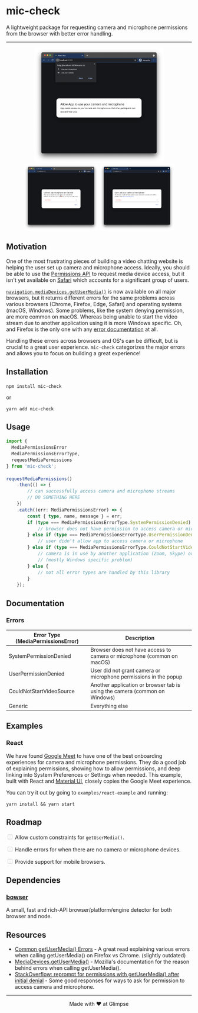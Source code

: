 # mic-check

A lightweight package for requesting camera and microphone permissions from the browser with better error handling.

---

<div align="center">
<img src="./images/RequestPermissionScreen.png" width="70%" />
<img src="./images/UserPermissionDeniedScreen.png" width="40%" />
<img src="./images/SystemPermissionDeniedScreen.png" width="40%" />
</div>

## Motivation

One of the most frustrating pieces of building a video chatting website is helping the user set up camera and microphone access. Ideally, you should be able to use the [Permissions API](https://www.w3.org/TR/permissions/) to request media device access, but it isn't yet available on [Safari](https://developer.mozilla.org/en-US/docs/Web/API/Permissions_API#permissions_interface) which accounts for a significant group of users.

[`navigation.mediaDevices.getUserMedia()`](https://developer.mozilla.org/en-US/docs/Web/API/MediaDevices/getUserMedia) is now available on all major browsers, but it returns different errors for the same problems across various browsers (Chrome, Firefox, Edge, Safari) and operating systems (macOS, Windows). Some problems, like the system denying permission, are more common on macOS. Whereas being unable to start the video stream due to another application using it is more Windows specific. Oh, and Firefox is the only one with any [error documentation](https://developer.mozilla.org/en-US/docs/Web/API/MediaDevices/getUserMedia#exceptions) at all.

Handling these errors across browsers and OS's can be difficult, but is crucial to a great user experience. `mic-check` categorizes the major errors and allows you to focus on building a great experience!

## Installation

```
npm install mic-check
```

or

```
yarn add mic-check
```

## Usage

```ts
import {
  MediaPermissionsError
  MediaPermissionsErrorType,
  requestMediaPermissions
} from 'mic-check';

requestMediaPermissions()
	.then(() => {
		// can successfully access camera and microphone streams
		// DO SOMETHING HERE
	})
	.catch((err: MediaPermissionsError) => {
		const { type, name, message } = err;
		if (type === MediaPermissionsErrorType.SystemPermissionDenied) {
			// browser does not have permission to access camera or microphone
		} else if (type === MediaPermissionsErrorType.UserPermissionDenied) {
			// user didn't allow app to access camera or microphone
		} else if (type === MediaPermissionsErrorType.CouldNotStartVideoSource) {
			// camera is in use by another application (Zoom, Skype) or browser tab (Google Meet, Messenger Video)
			// (mostly Windows specific problem)
		} else {
			// not all error types are handled by this library
		}
	});

```

## Documentation

### Errors

| Error Type (MediaPermissionsError) | Description                                                                |
| ---------------------------------- | -------------------------------------------------------------------------- |
| SystemPermissionDenied             | Browser does not have access to camera or microphone (common on macOS)     |
| UserPermissionDenied               | User did not grant camera or microphone permissions in the popup           |
| CouldNotStartVideoSource           | Another application or browser tab is using the camera (common on Windows) |
| Generic                            | Everything else                                                            |

## Examples

### React

We have found [Google Meet](https://meet.google.com/) to have one of the best onboarding experiences for camera and microphone permissions. They do a good job of explaining permissions, showing how to allow permissions, and deep linking into System Preferences or Settings when needed. This example, built with React and [Material UI](https://mui.com/), closely copies the Google Meet experience.

You can try it out by going to `examples/react-example` and running:

```
yarn install && yarn start
```

## Roadmap

<input type="checkbox" disabled /> Allow custom constraints for `getUserMedia()`.

<input type="checkbox" disabled /> Handle errors for when there are no camera or microphone devices.

<input type="checkbox" disabled /> Provide support for mobile browsers.

## Dependencies

### [bowser](https://github.com/lancedikson/bowser)

A small, fast and rich-API browser/platform/engine detector for both browser and node.

## Resources

-   [Common getUserMedia() Errors](https://blog.addpipe.com/common-getusermedia-errors/) - A great read explaining various errors when calling getUserMedia() on Firefox vs Chrome. (slightly outdated)
-   [MediaDevices.getUserMedia()](https://developer.mozilla.org/en-US/docs/Web/API/MediaDevices/getUserMedia) - Mozilla's documentation for the reason behind errors when calling getUserMedia().
-   [StackOverflow: reprompt for permissions with getUserMedia() after initial denial](https://stackoverflow.com/a/52701322/6643002) - Some good responses for ways to ask for permission to access camera and microphone.

---

<p align="center">Made with ❤️ at Glimpse</p>
